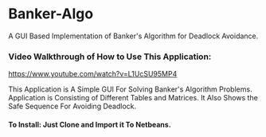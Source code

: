 # Banker-Algo
A GUI Based Implementation of Banker's Algorithm for Deadlock Avoidance.


### Video Walkthrough of How to Use This Application:
https://www.youtube.com/watch?v=L1UcSU95MP4


This Application is A Simple GUI For Solving Banker's Algorithm Problems.
Application is Consisting of Different Tables and Matrices. It Also Shows the Safe Sequence For Avoiding Deadlock.



#### To Install: Just Clone and Import it To Netbeans.


